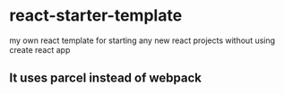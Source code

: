 # react-starter-template
my own react template for starting any new react projects without using create react app

## It uses parcel instead of webpack
